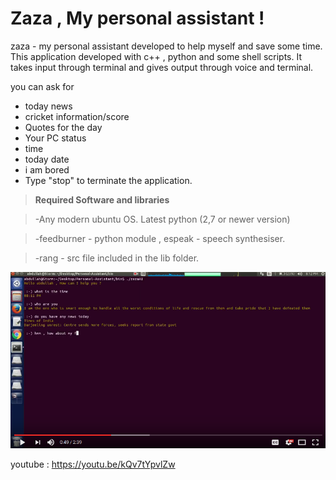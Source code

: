 Zaza , My personal assistant !
=============================

zaza - my personal assistant developed to help myself and save some time. This application developed with c++ , python and some shell scripts. It takes input through terminal and gives output through voice and terminal.

you can ask for 

* today news
* cricket information/score
* Quotes for the day
* Your PC status
* time
* today date
* i am bored
* Type "stop" to terminate the application.
 
> **Required Software and libraries**


> -Any modern ubuntu OS. Latest python (2,7 or newer version) 

> -feedburner - python module , espeak - speech synthesiser.

> -rang - src file included in the lib folder.

[![Watch the video](https://github.com/abdullahfarwees/Personal-Assistant-with-voice-reply/blob/master/ZAZA2.png)](https://youtu.be/kQv7tYpvlZw)

youtube : https://youtu.be/kQv7tYpvlZw

